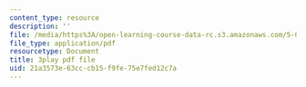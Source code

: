 ```yaml
---
content_type: resource
description: ''
file: /media/https%3A/open-learning-course-data-rc.s3.amazonaws.com/5-08j-biological-chemistry-ii-spring-2016/21a3573e63cccb15f9fe75e7fed12c7a_Klw2POjgzVo.pdf
file_type: application/pdf
resourcetype: Document
title: 3play pdf file
uid: 21a3573e-63cc-cb15-f9fe-75e7fed12c7a
---
```

